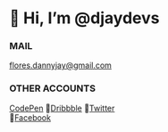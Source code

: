 # 👋 Hi, I’m @djaydevs
### MAIL

[flores.dannyjay@gmail.com](mailto:flores.dannyjay@gmail.com)  

### OTHER ACCOUNTS

[CodePen](https://codepen.io/djaydevs/)
🔹[Dribbble](https://dribbble.com/djaydevs)
🔹[Twitter](https://twitter.com/djaydevs)  
🔹[Facebook](https://www.facebook.com/djayflores13)
